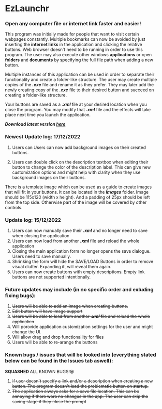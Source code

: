 # EzLaunchr
### **Open any computer file or internet link faster and easier!**

This program was initially made for people that want to visit certain webpages constantly. Multiple bookmarks can now be avoided by just inserting the **internet links** in the application and clicking the relative buttons. Web browser doesn't need to be running in order to use this program. The user may also execute other windows **applications** or open **folders** and **documents** by specifying the full file path when adding a new button.

Multiple instances of this application can be used in order to separate their functionality and create a folder-like structure. The user may create multiple copies of the **_.exe_** file and rename it as they prefer. They may later add the newly creating copy of the **_.exe_** file to their desired button and succeed on creating a folder-like structure.

Your buttons are saved as a **_.xml_** file at your desired location when you close the program. You may modify that **_.xml_** file and the effects will take place next time you launch the application.

**_Download latest version [here](https://github.com/GianniosApostolos/EzLaunchr/releases)_**


### Newest Update log: 17/12/2022
1) Users can Users can now add background images on their created buttons.

2) Users can double click on the description textbox when editing their button to change the color of the description label. This can give new customization options and might help with clarity when they use background images on their buttons.

There is a template image which can be used as a guide to create images that will fit in your buttons. It can be located in the **_Images_** folder. Image should be 115x120 (width x height). And a padding of 25px should be left from the top side. Otherwise part of the image will be covered by other controls. 

### Update log: 15/12/2022

1) Users can now manually save their **_.xml_** and no longer need to save when closing the application
2) Users can now load from another **_.xml_** file and reload the whole application
3) Closing the main application form no longer opens the save dialogue. Users need to save manually.
4) Shrinking the form will hide the SAVE/LOAD Buttons in order to remove visual clutter. Expanding it, will reveal them again.
5) Users can now create buttons with empty descriptions. Empty link buttons are not supported intentionally.


### Future updates may include (in no specific order and exluding fixing bugs):

1)  ~~Users will be able to add an image when creating buttons.~~
2)  ~~Edit button will have image support~~
3)  ~~Users will be able to load from another **_.xml_** file and reload the whole application~~
4)  Will porovide application customization settings for the user and might change the UI.
5)  Will allow drag and drop functionallity for files
6)  Users will be able to re-arange the buttons 

### Known bugs / issues that will be looked into (everything stated below can be found in the Issues tab aswell):

**SQUASHED** ALL KNOWN BUGS!😎


1)  ~~If user doesn't specify a link and/or a description when creating a new button. The program doesn't load the problematic button on startup.~~
2)  ~~The application always asks for a save file location. This can be annoying if there were no changes in the app. The user can skip the saving stage if they  close the prompt~~
